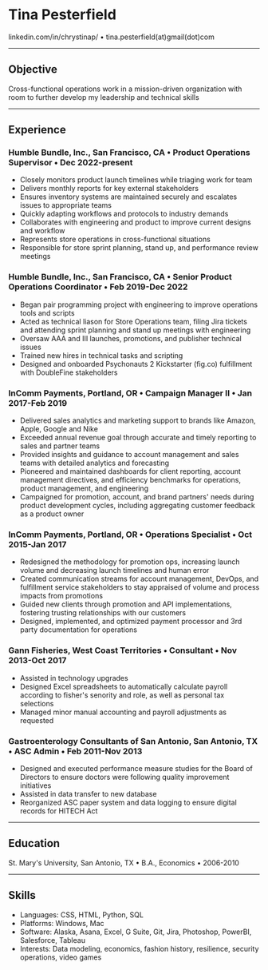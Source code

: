 # Tina Pesterfield

linkedin.com/in/chrystinap/ • tina.pesterfield(at)gmail(dot)com

---

## Objective
Cross-functional operations work in a mission-driven organization with room to further develop my leadership and technical skills

---

## Experience
### Humble Bundle, Inc., San Francisco, CA • Product Operations Supervisor • Dec 2022-present
* Closely monitors product launch timelines while triaging work for team
* Delivers monthly reports for key external stakeholders
* Ensures inventory systems are maintained securely and escalates issues to appropriate teams
* Quickly adapting workflows and protocols to industry demands
* Collaborates with engineering and product to improve current designs and workflow  
* Represents store operations in cross-functional situations
* Responsible for store sprint planning, stand up, and performance review meetings
  
### Humble Bundle, Inc., San Francisco, CA • Senior Product Operations Coordinator • Feb 2019-Dec 2022
* Began pair programming project with engineering to improve operations tools and scripts
* Acted as technical liason for Store Operations team, filing Jira tickets and attending sprint planning and stand up meetings with engineering
* Oversaw AAA and III launches, promotions, and publisher technical issues
* Trained new hires in technical tasks and scripting
* Designed and onboarded Psychonauts 2 Kickstarter (fig.co) fulfillment with DoubleFine stakeholders

### InComm Payments, Portland, OR • Campaign Manager II • Jan 2017-Feb 2019
* Delivered sales analytics and marketing support to brands like Amazon, Apple, Google and Nike
* Exceeded annual revenue goal through accurate and timely reporting to sales and partner teams
* Provided insights and guidance to account management and sales teams with detailed analytics and forecasting
* Pioneered and maintained dashboards for client reporting, account management directives, and efficiency benchmarks for operations, product management, and engineering
* Campaigned for promotion, account, and brand partners' needs during product development cycles, including aggregating customer feedback as a product owner

### InComm Payments, Portland, OR • Operations Specialist • Oct 2015-Jan 2017
* Redesigned the methodology for promotion ops, increasing launch volume and decreasing launch timelines and human error
* Created communication streams for account management, DevOps, and fulfillment service stakeholders to stay appraised of volume and process impacts from promotions
* Guided new clients through promotion and API implementations, fostering trusting relationships with our customers
* Designed, implemented, and optimized payment processor and 3rd party documentation for operations

### Gann Fisheries, West Coast Territories • Consultant • Nov 2013-Oct 2017
* Assisted in technology upgrades
* Designed Excel spreadsheets to automatically calculate payroll according to fisher's senority and role, as well as personal tax selections
* Managed minor manual accounting and payroll adjustments as requested

### Gastroenterology Consultants of San Antonio, San Antonio, TX • ASC Admin • Feb 2011-Nov 2013
* Designed and executed performance measure studies for the Board of Directors to ensure doctors were following quality improvement initiatives
* Assisted in data transfer to new database
* Reorganized ASC paper system and data logging to ensure digital records for HITECH Act

---

## Education
St. Mary's University, San Antonio, TX • B.A., Economics • 2006-2010

---

## Skills
* Languages: CSS, HTML, Python, SQL
* Platforms: Windows, Mac
* Software: Alaska, Asana, Excel, G Suite, Git, Jira, Photoshop, PowerBI, Salesforce, Tableau
* Interests: Data modeling, economics, fashion history, resilience, security operations, video games
